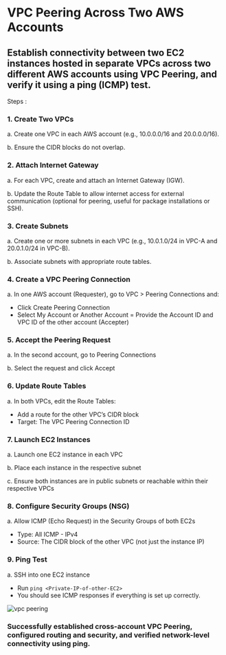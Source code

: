 # VPC Peering Across Two AWS Accounts

## Establish connectivity between two EC2 instances hosted in separate VPCs across two different AWS accounts using VPC Peering, and verify it using a ping (ICMP) test.

Steps :

### 1. Create Two VPCs

a. Create one VPC in each AWS account (e.g., 10.0.0.0/16 and 20.0.0.0/16).

b. Ensure the CIDR blocks do not overlap.


### 2. Attach Internet Gateway

a. For each VPC, create and attach an Internet Gateway (IGW).

b. Update the Route Table to allow internet access for external communication (optional for peering, useful for package installations or SSH).

### 3.  Create Subnets

a. Create one or more subnets in each VPC (e.g., 10.0.1.0/24 in VPC-A and 20.0.1.0/24 in VPC-B).

b. Associate subnets with appropriate route tables.

### 4. Create a VPC Peering Connection

a. In one AWS account (Requester), go to VPC > Peering Connections and:
  - Click Create Peering Connection
  - Select My Account or Another Account
  = Provide the Account ID and VPC ID of the other account (Accepter)

### 5. Accept the Peering Request

a. In the second account, go to Peering Connections

b. Select the request and click Accept

### 6.  Update Route Tables

a. In both VPCs, edit the Route Tables:
  - Add a route for the other VPC’s CIDR block
  - Target: The VPC Peering Connection ID

### 7. Launch EC2 Instances

a. Launch one EC2 instance in each VPC

b. Place each instance in the respective subnet

c. Ensure both instances are in public subnets or reachable within their respective VPCs

### 8. Configure Security Groups (NSG)

a. Allow ICMP (Echo Request) in the Security Groups of both EC2s
  - Type: All ICMP - IPv4
  - Source: The CIDR block of the other VPC (not just the instance IP)

### 9. Ping Test

a. SSH into one EC2 instance
  -  Run `ping <Private-IP-of-other-EC2>`
  - You should see ICMP responses if everything is set up correctly.

![vpc peering](https://github.com/user-attachments/assets/09c54fe9-8f0d-4d12-9418-0b7ebbf9847b)

### Successfully established cross-account VPC Peering, configured routing and security, and verified network-level connectivity using ping.
